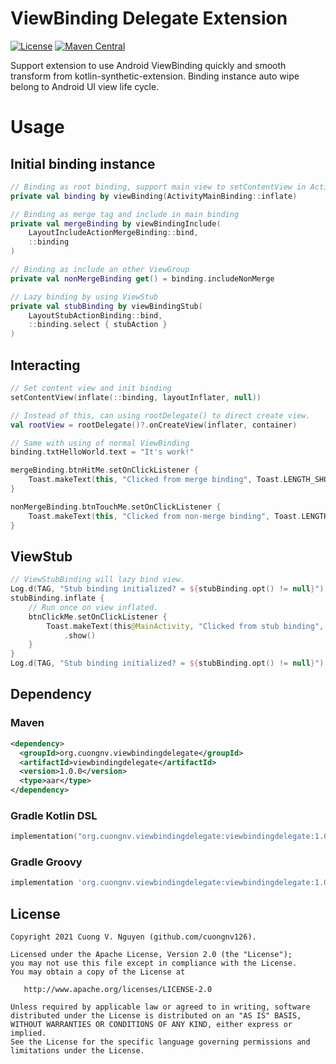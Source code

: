 # ViewBinding Delegate Extension

[![License](https://img.shields.io/badge/License-Apache%202.0-blue.svg)](https://opensource.org/licenses/Apache-2.0)
[![Maven Central](https://img.shields.io/maven-central/v/org.cuongnv.viewbindingdelegate/viewbindingdelegate.svg?label=Maven%20Central&color=dark-green)](https://search.maven.org/search?q=g:%22org.cuongnv.viewbindingdelegate%22%20AND%20a:%22viewbindingdelegate%22)

Support extension to use Android ViewBinding quickly and smooth transform from kotlin-synthetic-extension.
Binding instance auto wipe belong to Android UI view life cycle.

# Usage

## Initial binding instance
```kotlin
// Binding as root binding, support main view to setContentView in Activity
private val binding by viewBinding(ActivityMainBinding::inflate)

// Binding as merge tag and include in main binding
private val mergeBinding by viewBindingInclude(
    LayoutIncludeActionMergeBinding::bind,
    ::binding
)

// Binding as include an other ViewGroup
private val nonMergeBinding get() = binding.includeNonMerge

// Lazy binding by using ViewStub
private val stubBinding by viewBindingStub(
    LayoutStubActionBinding::bind,
    ::binding.select { stubAction }
)
```

## Interacting
```kotlin
// Set content view and init binding
setContentView(inflate(::binding, layoutInflater, null))

// Instead of this, can using rootDelegate() to direct create view.
val rootView = rootDelegate()?.onCreateView(inflater, container)

// Same with using of normal ViewBinding
binding.txtHelloWorld.text = "It's work!"

mergeBinding.btnHitMe.setOnClickListener {
    Toast.makeText(this, "Clicked from merge binding", Toast.LENGTH_SHORT).show()
}

nonMergeBinding.btnTouchMe.setOnClickListener {
    Toast.makeText(this, "Clicked from non-merge binding", Toast.LENGTH_SHORT).show()
}
```
## ViewStub
```kotlin
// ViewStubBinding will lazy bind view.
Log.d(TAG, "Stub binding initialized? = ${stubBinding.opt() != null}") // null binding instance.
stubBinding.inflate {
    // Run once on view inflated.
    btnClickMe.setOnClickListener {
        Toast.makeText(this@MainActivity, "Clicked from stub binding", Toast.LENGTH_SHORT)
            .show()
    }
}
Log.d(TAG, "Stub binding initialized? = ${stubBinding.opt() != null}") // binding initialized.
```


## Dependency

### Maven
```xml
<dependency>
  <groupId>org.cuongnv.viewbindingdelegate</groupId>
  <artifactId>viewbindingdelegate</artifactId>
  <version>1.0.0</version>
  <type>aar</type>
</dependency>
```

### Gradle Kotlin DSL
```kotlin
implementation("org.cuongnv.viewbindingdelegate:viewbindingdelegate:1.0.0")

```
### Gradle Groovy
```groovy
implementation 'org.cuongnv.viewbindingdelegate:viewbindingdelegate:1.0.0'
```

## License
```
Copyright 2021 Cuong V. Nguyen (github.com/cuongnv126).

Licensed under the Apache License, Version 2.0 (the "License");
you may not use this file except in compliance with the License.
You may obtain a copy of the License at

   http://www.apache.org/licenses/LICENSE-2.0

Unless required by applicable law or agreed to in writing, software
distributed under the License is distributed on an "AS IS" BASIS,
WITHOUT WARRANTIES OR CONDITIONS OF ANY KIND, either express or implied.
See the License for the specific language governing permissions and
limitations under the License.
```
